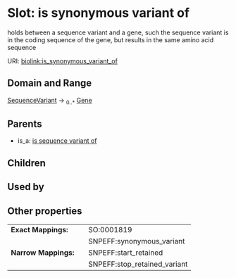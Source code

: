 
# Slot: is synonymous variant of


holds between a sequence variant and a gene, such the sequence variant is in the coding sequence of the gene, but results in the same amino acid sequence

URI: [biolink:is_synonymous_variant_of](https://w3id.org/biolink/vocab/is_synonymous_variant_of)


## Domain and Range

[SequenceVariant](SequenceVariant.md) &#8594;  <sub>0..\*</sub> [Gene](Gene.md)

## Parents

 *  is_a: [is sequence variant of](is_sequence_variant_of.md)

## Children


## Used by


## Other properties

|  |  |  |
| --- | --- | --- |
| **Exact Mappings:** | | SO:0001819 |
|  | | SNPEFF:synonymous_variant |
| **Narrow Mappings:** | | SNPEFF:start_retained |
|  | | SNPEFF:stop_retained_variant |

